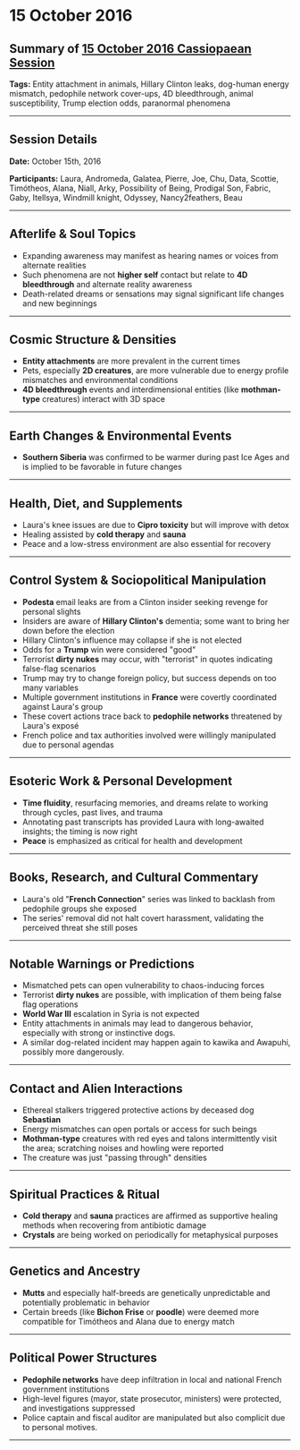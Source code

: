 # 15 October 2016

## Summary of [15 October 2016 Cassiopaean Session](https://cassiopaea.org/forum/threads/session-15-october-2016.42910/#post-679905)

**Tags:** Entity attachment in animals, Hillary Clinton leaks, dog-human energy mismatch, pedophile network cover-ups, 4D bleedthrough, animal susceptibility, Trump election odds, paranormal phenomena

---


## Session Details

**Date:** October 15th, 2016

**Participants:** Laura, Andromeda, Galatea, Pierre, Joe, Chu, Data, Scottie, Timótheos, Alana, Niall, Arky, Possibility of Being, Prodigal Son, Fabric, Gaby, Itellsya, Windmill knight, Odyssey, Nancy2feathers, Beau

---


## Afterlife & Soul Topics

- Expanding awareness may manifest as hearing names or voices from alternate realities
- Such phenomena are not **higher self** contact but relate to **4D bleedthrough** and alternate reality awareness
- Death-related dreams or sensations may signal significant life changes and new beginnings

---


## Cosmic Structure & Densities

- **Entity attachments** are more prevalent in the current times
- Pets, especially **2D creatures**, are more vulnerable due to energy profile mismatches and environmental conditions
- **4D bleedthrough** events and interdimensional entities (like **mothman-type** creatures) interact with 3D space

---


## Earth Changes & Environmental Events

- **Southern Siberia** was confirmed to be warmer during past Ice Ages and is implied to be favorable in future changes

---


## Health, Diet, and Supplements

- Laura's knee issues are due to **Cipro toxicity** but will improve with detox
- Healing assisted by **cold therapy** and **sauna**
- Peace and a low-stress environment are also essential for recovery

---


## Control System & Sociopolitical Manipulation

- **Podesta** email leaks are from a Clinton insider seeking revenge for personal slights
- Insiders are aware of **Hillary Clinton's** dementia; some want to bring her down before the election
- Hillary Clinton's influence may collapse if she is not elected
- Odds for a **Trump** win were considered "good"
- Terrorist **dirty nukes** may occur, with "terrorist" in quotes indicating false-flag scenarios
- Trump may try to change foreign policy, but success depends on too many variables
- Multiple government institutions in **France** were covertly coordinated against Laura's group
- These covert actions trace back to **pedophile networks** threatened by Laura's exposé
- French police and tax authorities involved were willingly manipulated due to personal agendas

---


## Esoteric Work & Personal Development

- **Time fluidity**, resurfacing memories, and dreams relate to working through cycles, past lives, and trauma
- Annotating past transcripts has provided Laura with long-awaited insights; the timing is now right
- **Peace** is emphasized as critical for health and development

---


## Books, Research, and Cultural Commentary

- Laura's old "**French Connection**" series was linked to backlash from pedophile groups she exposed
- The series' removal did not halt covert harassment, validating the perceived threat she still poses

---


## Notable Warnings or Predictions

- Mismatched pets can open vulnerability to chaos-inducing forces
- Terrorist **dirty nukes** are possible, with implication of them being false flag operations
- **World War III** escalation in Syria is not expected
- Entity attachments in animals may lead to dangerous behavior, especially with strong or instinctive dogs.
- A similar dog-related incident may happen again to kawika and Awapuhi, possibly more dangerously.

---


## Contact and Alien Interactions

- Ethereal stalkers triggered protective actions by deceased dog **Sebastian**
- Energy mismatches can open portals or access for such beings
- **Mothman-type** creatures with red eyes and talons intermittently visit the area; scratching noises and howling were reported
- The creature was just "passing through" densities

---


## Spiritual Practices & Ritual

- **Cold therapy** and **sauna** practices are affirmed as supportive healing methods when recovering from antibiotic damage
- **Crystals** are being worked on periodically for metaphysical purposes

---


## Genetics and Ancestry

- **Mutts** and especially half-breeds are genetically unpredictable and potentially problematic in behavior
- Certain breeds (like **Bichon Frise** or **poodle**) were deemed more compatible for Timótheos and Alana due to energy match

---


## Political Power Structures

- **Pedophile networks** have deep infiltration in local and national French government institutions
- High-level figures (mayor, state prosecutor, ministers) were protected, and investigations suppressed
- Police captain and fiscal auditor are manipulated but also complicit due to personal motives.

---



